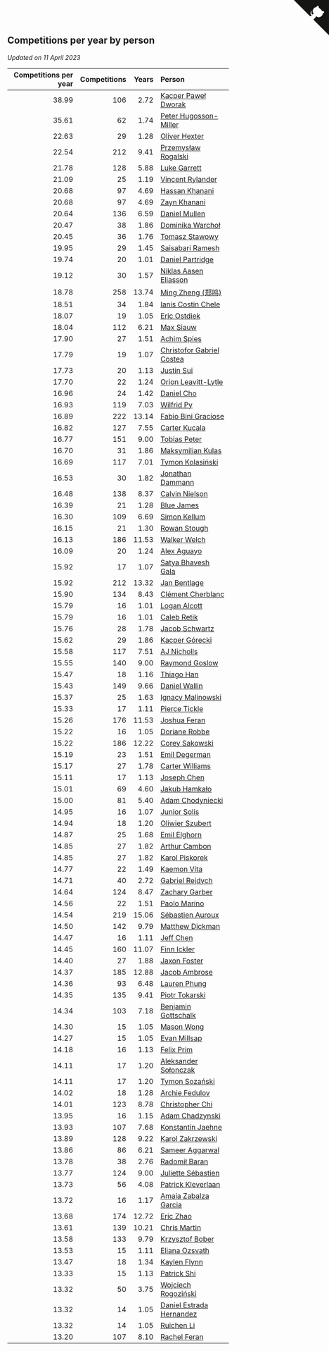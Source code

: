 ## Competitions per year by person

*Updated on 11 April 2023*

| Competitions per year | Competitions | Years | Person |
| ---: | ---: | ---: | :--- |
| 38.99 | 106 | 2.72 | [Kacper Paweł Dworak](https://www.worldcubeassociation.org/persons/2020DWOR01) |
| 35.61 | 62 | 1.74 | [Peter Hugosson-Miller](https://www.worldcubeassociation.org/persons/2021HUGO01) |
| 22.63 | 29 | 1.28 | [Oliver Hexter](https://www.worldcubeassociation.org/persons/2022HEXT01) |
| 22.54 | 212 | 9.41 | [Przemysław Rogalski](https://www.worldcubeassociation.org/persons/2013ROGA02) |
| 21.78 | 128 | 5.88 | [Luke Garrett](https://www.worldcubeassociation.org/persons/2017GARR05) |
| 21.09 | 25 | 1.19 | [Vincent Rylander](https://www.worldcubeassociation.org/persons/2022RYLA01) |
| 20.68 | 97 | 4.69 | [Hassan Khanani](https://www.worldcubeassociation.org/persons/2018KHAN26) |
| 20.68 | 97 | 4.69 | [Zayn Khanani](https://www.worldcubeassociation.org/persons/2018KHAN28) |
| 20.64 | 136 | 6.59 | [Daniel Mullen](https://www.worldcubeassociation.org/persons/2016MULL04) |
| 20.47 | 38 | 1.86 | [Dominika Warchoł](https://www.worldcubeassociation.org/persons/2021WARC01) |
| 20.45 | 36 | 1.76 | [Tomasz Stawowy](https://www.worldcubeassociation.org/persons/2021STAW01) |
| 19.95 | 29 | 1.45 | [Saisabari Ramesh](https://www.worldcubeassociation.org/persons/2021RAME01) |
| 19.74 | 20 | 1.01 | [Daniel Partridge](https://www.worldcubeassociation.org/persons/2022PART02) |
| 19.12 | 30 | 1.57 | [Niklas Aasen Eliasson](https://www.worldcubeassociation.org/persons/2021ELIA01) |
| 18.78 | 258 | 13.74 | [Ming Zheng (郑鸣)](https://www.worldcubeassociation.org/persons/2009ZHEN11) |
| 18.51 | 34 | 1.84 | [Ianis Costin Chele](https://www.worldcubeassociation.org/persons/2021CHEL01) |
| 18.07 | 19 | 1.05 | [Eric Ostdiek](https://www.worldcubeassociation.org/persons/2022OSTD01) |
| 18.04 | 112 | 6.21 | [Max Siauw](https://www.worldcubeassociation.org/persons/2017SIAU02) |
| 17.90 | 27 | 1.51 | [Achim Spies](https://www.worldcubeassociation.org/persons/2021SPIE01) |
| 17.79 | 19 | 1.07 | [Christofor Gabriel Costea](https://www.worldcubeassociation.org/persons/2022COST03) |
| 17.73 | 20 | 1.13 | [Justin Sui](https://www.worldcubeassociation.org/persons/2022SUIJ01) |
| 17.70 | 22 | 1.24 | [Orion Leavitt-Lytle](https://www.worldcubeassociation.org/persons/2022LEAV01) |
| 16.96 | 24 | 1.42 | [Daniel Cho](https://www.worldcubeassociation.org/persons/2021CHOD01) |
| 16.93 | 119 | 7.03 | [Wilfrid Py](https://www.worldcubeassociation.org/persons/2016PYWI01) |
| 16.89 | 222 | 13.14 | [Fabio Bini Graciose](https://www.worldcubeassociation.org/persons/2010GRAC02) |
| 16.82 | 127 | 7.55 | [Carter Kucala](https://www.worldcubeassociation.org/persons/2015KUCA01) |
| 16.77 | 151 | 9.00 | [Tobias Peter](https://www.worldcubeassociation.org/persons/2014PETE03) |
| 16.70 | 31 | 1.86 | [Maksymilian Kulas](https://www.worldcubeassociation.org/persons/2021KULA02) |
| 16.69 | 117 | 7.01 | [Tymon Kolasiński](https://www.worldcubeassociation.org/persons/2016KOLA02) |
| 16.53 | 30 | 1.82 | [Jonathan Dammann](https://www.worldcubeassociation.org/persons/2021DAMM01) |
| 16.48 | 138 | 8.37 | [Calvin Nielson](https://www.worldcubeassociation.org/persons/2014NIEL03) |
| 16.39 | 21 | 1.28 | [Blue James](https://www.worldcubeassociation.org/persons/2022JAME01) |
| 16.30 | 109 | 6.69 | [Simon Kellum](https://www.worldcubeassociation.org/persons/2016KELL12) |
| 16.15 | 21 | 1.30 | [Rowan Stough](https://www.worldcubeassociation.org/persons/2022STOU01) |
| 16.13 | 186 | 11.53 | [Walker Welch](https://www.worldcubeassociation.org/persons/2011WELC01) |
| 16.09 | 20 | 1.24 | [Alex Aguayo](https://www.worldcubeassociation.org/persons/2022AGUA01) |
| 15.92 | 17 | 1.07 | [Satya Bhavesh Gala](https://www.worldcubeassociation.org/persons/2022GALA03) |
| 15.92 | 212 | 13.32 | [Jan Bentlage](https://www.worldcubeassociation.org/persons/2010BENT01) |
| 15.90 | 134 | 8.43 | [Clément Cherblanc](https://www.worldcubeassociation.org/persons/2014CHER05) |
| 15.79 | 16 | 1.01 | [Logan Alcott](https://www.worldcubeassociation.org/persons/2022ALCO02) |
| 15.79 | 16 | 1.01 | [Caleb Retik](https://www.worldcubeassociation.org/persons/2022RETI01) |
| 15.76 | 28 | 1.78 | [Jacob Schwartz](https://www.worldcubeassociation.org/persons/2021SCHW01) |
| 15.62 | 29 | 1.86 | [Kacper Górecki](https://www.worldcubeassociation.org/persons/2021GORE01) |
| 15.58 | 117 | 7.51 | [AJ Nicholls](https://www.worldcubeassociation.org/persons/2015NICH04) |
| 15.55 | 140 | 9.00 | [Raymond Goslow](https://www.worldcubeassociation.org/persons/2014GOSL01) |
| 15.47 | 18 | 1.16 | [Thiago Han](https://www.worldcubeassociation.org/persons/2022HANT01) |
| 15.43 | 149 | 9.66 | [Daniel Wallin](https://www.worldcubeassociation.org/persons/2013WALL03) |
| 15.37 | 25 | 1.63 | [Ignacy Malinowski](https://www.worldcubeassociation.org/persons/2021MALI02) |
| 15.33 | 17 | 1.11 | [Pierce Tickle](https://www.worldcubeassociation.org/persons/2022TICK01) |
| 15.26 | 176 | 11.53 | [Joshua Feran](https://www.worldcubeassociation.org/persons/2011FERA01) |
| 15.22 | 16 | 1.05 | [Doriane Robbe](https://www.worldcubeassociation.org/persons/2022ROBB03) |
| 15.22 | 186 | 12.22 | [Corey Sakowski](https://www.worldcubeassociation.org/persons/2011SAKO01) |
| 15.19 | 23 | 1.51 | [Emil Degerman](https://www.worldcubeassociation.org/persons/2021DEGE01) |
| 15.17 | 27 | 1.78 | [Carter Williams](https://www.worldcubeassociation.org/persons/2021WILL06) |
| 15.11 | 17 | 1.13 | [Joseph Chen](https://www.worldcubeassociation.org/persons/2022CHEN16) |
| 15.01 | 69 | 4.60 | [Jakub Hamkało](https://www.worldcubeassociation.org/persons/2018HAMK01) |
| 15.00 | 81 | 5.40 | [Adam Chodyniecki](https://www.worldcubeassociation.org/persons/2017CHOD02) |
| 14.95 | 16 | 1.07 | [Junior Solis](https://www.worldcubeassociation.org/persons/2022SOLI03) |
| 14.94 | 18 | 1.20 | [Oliwier Szubert](https://www.worldcubeassociation.org/persons/2022SZUB01) |
| 14.87 | 25 | 1.68 | [Emil Elghorn](https://www.worldcubeassociation.org/persons/2021ELGH01) |
| 14.85 | 27 | 1.82 | [Arthur Cambon](https://www.worldcubeassociation.org/persons/2021CAMB01) |
| 14.85 | 27 | 1.82 | [Karol Piskorek](https://www.worldcubeassociation.org/persons/2021PISK01) |
| 14.77 | 22 | 1.49 | [Kaemon Vita](https://www.worldcubeassociation.org/persons/2021VITA01) |
| 14.71 | 40 | 2.72 | [Gabriel Rejdych](https://www.worldcubeassociation.org/persons/2020REJD01) |
| 14.64 | 124 | 8.47 | [Zachary Garber](https://www.worldcubeassociation.org/persons/2014GARB01) |
| 14.56 | 22 | 1.51 | [Paolo Marino](https://www.worldcubeassociation.org/persons/2021MARI04) |
| 14.54 | 219 | 15.06 | [Sébastien Auroux](https://www.worldcubeassociation.org/persons/2008AURO01) |
| 14.50 | 142 | 9.79 | [Matthew Dickman](https://www.worldcubeassociation.org/persons/2013DICK01) |
| 14.47 | 16 | 1.11 | [Jeff Chen](https://www.worldcubeassociation.org/persons/2022CHEN19) |
| 14.45 | 160 | 11.07 | [Finn Ickler](https://www.worldcubeassociation.org/persons/2012ICKL01) |
| 14.40 | 27 | 1.88 | [Jaxon Foster](https://www.worldcubeassociation.org/persons/2021FOST01) |
| 14.37 | 185 | 12.88 | [Jacob Ambrose](https://www.worldcubeassociation.org/persons/2010AMBR01) |
| 14.36 | 93 | 6.48 | [Lauren Phung](https://www.worldcubeassociation.org/persons/2016PHUN02) |
| 14.35 | 135 | 9.41 | [Piotr Tokarski](https://www.worldcubeassociation.org/persons/2013TOKA01) |
| 14.34 | 103 | 7.18 | [Benjamin Gottschalk](https://www.worldcubeassociation.org/persons/2016GOTT01) |
| 14.30 | 15 | 1.05 | [Mason Wong](https://www.worldcubeassociation.org/persons/2022WONG03) |
| 14.27 | 15 | 1.05 | [Evan Millsap](https://www.worldcubeassociation.org/persons/2022MILL05) |
| 14.18 | 16 | 1.13 | [Felix Prim](https://www.worldcubeassociation.org/persons/2022PRIM01) |
| 14.11 | 17 | 1.20 | [Aleksander Sołonczak](https://www.worldcubeassociation.org/persons/2022SOLO01) |
| 14.11 | 17 | 1.20 | [Tymon Sozański](https://www.worldcubeassociation.org/persons/2022SOZA01) |
| 14.02 | 18 | 1.28 | [Archie Fedulov](https://www.worldcubeassociation.org/persons/2022FEDU01) |
| 14.01 | 123 | 8.78 | [Christopher Chi](https://www.worldcubeassociation.org/persons/2014CHIC01) |
| 13.95 | 16 | 1.15 | [Adam Chadzynski](https://www.worldcubeassociation.org/persons/2022CHAD02) |
| 13.93 | 107 | 7.68 | [Konstantin Jaehne](https://www.worldcubeassociation.org/persons/2015JAEH01) |
| 13.89 | 128 | 9.22 | [Karol Zakrzewski](https://www.worldcubeassociation.org/persons/2014ZAKR01) |
| 13.86 | 86 | 6.21 | [Sameer Aggarwal](https://www.worldcubeassociation.org/persons/2017AGGA01) |
| 13.78 | 38 | 2.76 | [Radomił Baran](https://www.worldcubeassociation.org/persons/2020BARA02) |
| 13.77 | 124 | 9.00 | [Juliette Sébastien](https://www.worldcubeassociation.org/persons/2014SEBA01) |
| 13.73 | 56 | 4.08 | [Patrick Kleverlaan](https://www.worldcubeassociation.org/persons/2019KLEV01) |
| 13.72 | 16 | 1.17 | [Amaia Zabalza Garcia](https://www.worldcubeassociation.org/persons/2022GARC03) |
| 13.68 | 174 | 12.72 | [Eric Zhao](https://www.worldcubeassociation.org/persons/2010ZHAO19) |
| 13.61 | 139 | 10.21 | [Chris Martin](https://www.worldcubeassociation.org/persons/2013MART03) |
| 13.58 | 133 | 9.79 | [Krzysztof Bober](https://www.worldcubeassociation.org/persons/2013BOBE01) |
| 13.53 | 15 | 1.11 | [Eliana Ozsvath](https://www.worldcubeassociation.org/persons/2022OZSV01) |
| 13.47 | 18 | 1.34 | [Kaylen Flynn](https://www.worldcubeassociation.org/persons/2022FLYN01) |
| 13.33 | 15 | 1.13 | [Patrick Shi](https://www.worldcubeassociation.org/persons/2022SHIP01) |
| 13.32 | 50 | 3.75 | [Wojciech Rogoziński](https://www.worldcubeassociation.org/persons/2019ROGO04) |
| 13.32 | 14 | 1.05 | [Daniel Estrada Hernandez](https://www.worldcubeassociation.org/persons/2022HERN07) |
| 13.32 | 14 | 1.05 | [Ruichen Li](https://www.worldcubeassociation.org/persons/2022LIRU02) |
| 13.20 | 107 | 8.10 | [Rachel Feran](https://www.worldcubeassociation.org/persons/2015FERA01) |


<a href="https://github.com/jonatanklosko/wca_statistics" class="github-corner" aria-label="View source on Github"><svg width="80" height="80" viewBox="0 0 250 250" style="fill:#151513; color:#fff; position: absolute; top: 0; border: 0; right: 0;" aria-hidden="true"><path d="M0,0 L115,115 L130,115 L142,142 L250,250 L250,0 Z"></path><path d="M128.3,109.0 C113.8,99.7 119.0,89.6 119.0,89.6 C122.0,82.7 120.5,78.6 120.5,78.6 C119.2,72.0 123.4,76.3 123.4,76.3 C127.3,80.9 125.5,87.3 125.5,87.3 C122.9,97.6 130.6,101.9 134.4,103.2" fill="currentColor" style="transform-origin: 130px 106px;" class="octo-arm"></path><path d="M115.0,115.0 C114.9,115.1 118.7,116.5 119.8,115.4 L133.7,101.6 C136.9,99.2 139.9,98.4 142.2,98.6 C133.8,88.0 127.5,74.4 143.8,58.0 C148.5,53.4 154.0,51.2 159.7,51.0 C160.3,49.4 163.2,43.6 171.4,40.1 C171.4,40.1 176.1,42.5 178.8,56.2 C183.1,58.6 187.2,61.8 190.9,65.4 C194.5,69.0 197.7,73.2 200.1,77.6 C213.8,80.2 216.3,84.9 216.3,84.9 C212.7,93.1 206.9,96.0 205.4,96.6 C205.1,102.4 203.0,107.8 198.3,112.5 C181.9,128.9 168.3,122.5 157.7,114.1 C157.9,116.9 156.7,120.9 152.7,124.9 L141.0,136.5 C139.8,137.7 141.6,141.9 141.8,141.8 Z" fill="currentColor" class="octo-body"></path></svg></a><style>.github-corner:hover .octo-arm{animation:octocat-wave 560ms ease-in-out}@keyframes octocat-wave{0%,100%{transform:rotate(0)}20%,60%{transform:rotate(-25deg)}40%,80%{transform:rotate(10deg)}}@media (max-width:500px){.github-corner:hover .octo-arm{animation:none}.github-corner .octo-arm{animation:octocat-wave 560ms ease-in-out}}</style>
